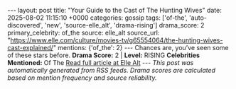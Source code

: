 --- layout: post title: "Your Guide to the Cast of The Hunting Wives" date: 2025-08-02 11:15:10 +0000 categories: gossip tags: ['of-the', 'auto-discovered', 'new', 'source-elle_alt', 'drama-rising'] drama_score: 2 primary_celebrity: of_the source: elle_alt source_url: "https://www.elle.com/culture/movies-tv/g65554064/the-hunting-wives-cast-explained/" mentions: {'of_the': 2} --- Chances are, you’ve seen some of these stars before. **Drama Score:** 2 | **Level:** RISING **Celebrities Mentioned:** Of The [Read full article at Elle Alt](https://www.elle.com/culture/movies-tv/g65554064/the-hunting-wives-cast-explained/) --- *This post was automatically generated from RSS feeds. Drama scores are calculated based on mention frequency and source reliability.*